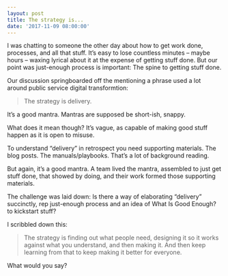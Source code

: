 ```yaml
---
layout: post
title: The strategy is...
date: '2017-11-09 08:00:00'
---
```

I was chatting to someone the other day about how to get work done, processes, and all that stuff. It’s easy to lose countless minutes – maybe hours – waxing lyrical about it at the expense of getting stuff done. But our point was just-enough process is important: The spine to getting stuff done.

Our discussion springboarded off the mentioning a phrase used a lot around public service digital transformtion:

>The strategy is delivery.

It’s a good mantra. Mantras are supposed be short-ish, snappy.

What does it mean though? It’s vague, as capable of making good stuff happen as it is open to misuse.

To understand “delivery” in retrospect you need supporting materials. The blog posts. The manuals/playbooks. That’s a lot of background reading.

But again, it’s a good mantra. A team lived the mantra, assembled to just get stuff done, that showed by doing, and their work formed those supporting materials.

The challenge was laid down: Is there a way of elaborating “delivery” succinctly, rep just-enough process and an idea of What Is Good Enough? to kickstart stuff?

I scribbled down this:

>The strategy is finding out what people need, designing it so it works against what you understand, and then making it. And then keep learning from that to keep making it better for everyone.

What would you say?
